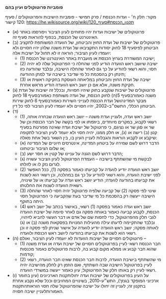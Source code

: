 **פומביות פרוטוקולים ועיון בהם**

מקור: חלק ח׳ - ועדות הכנסת / פרק חמישי - פומביות הישיבות והפרוטוקולים / סעיף 120
קישור: https://he.wikisource.org/wiki/תקנון_הכנסת#סעיף_120

 * (א) פרוטוקולים של ישיבות ועדות יהיו פתוחים לעיון הציבור ויפורסמו באתר האינטרנט של הכנסת, בכפוף להוראות סעיף זה.
 * (ב) פרוטוקולים של ישיבות של ועדת החוץ והביטחון, של הוועדה המשותפת לתקציב הביטחון לפיסעיף 18 לחוק יסודות התקציבאו של ועדת משנה שלהן יהיו חסויים ולא יועמדו לעיון הציבור; הוראה זו לא תחול על ישיבות אלה:
   * (1) ישיבה המשודרת בערוץ הכנסת או מועברת באתר האינטרנט של הכנסת;
   * (2) ישיבה שיושב ראש הוועדה הודיע לפני שהחלה כי הפרוטוקול שלה לא יהיה חסוי, והוא רשאי להודיע על כך גם לאחר שהחלה הישיבה, ובלבד שהודעה כזו תינתן רק בהסכמת כל מי שדיבר בישיבה עד למתן ההודעה;
   * (3) ישיבה של ועדת החוץ והביטחון במליאתה העוסקת בחקיקה ראשית או חקיקת משנה, אלא אם כן יושב ראש הוועדה הודיע מראש אחרת.
 * (ג) פרוטוקולים של ישיבות שנקבע בחוק שיהיו חסויות, ובכלל זה ישיבות של ועדת משנה כאמורבסעיף 5(ה) לחוק הכנסת, של ועדה משותפת כאמורבסעיף 18 לחוק מבקר המדינהושל ועדת הכנסת לענייני השירות כאמורבסעיף 6 לחוק שירות הביטחון הכללי, התשס״ב–2002, יהיו חסויים ולא יועמדו לעיון הציבור לפי כל דין.
 * (ד) 
   * (1) יושב ראש ועדה, ולעניין ועדת משנה – יושב ראש הוועדה שבחרה אותה, רשאי לקבוע, במקרים מיוחדים, ביוזמתו או לפי בקשה של חבר הכנסת וכן של שר או סגן שר או נציגם, כי פרוטוקול של ישיבת ועדה שאינה מפורטת בסעיף קטן (ב) רישה או (ג), או חלק ממנו, יהיה חסוי ולא יועמד לעיון הציבור לתקופה שיקבע או לקבוע הוראות והגבלות לעניין העיון בו, בין השאר בשל אחת מאלה:
   * (א) הדבר דרוש לשם שמירה על ביטחון המדינה, אינטרסים חיוניים של המדינה או שלום הציבור וביטחונו;
   * (ב) הדבר דרוש לשם הגנה על עניינו של קטין או חסר ישע;
   * (ג) לבקשת מי שהשתתף בישיבה – העמדת הפרוטוקול לעיון הציבור עשויה לגרום נזק לו או לזולתו.
   * (2) יושב ראש הוועדה יודיע לוועדה על קביעתו כאמור בפסקה (1), ככל האפשר לפני ישיבת הוועדה, והוא רשאי להודיע על כך גם במהלכה, וכן רשאי הוא לשנות את קביעתו בהודעה לוועדה; הודיע יושב ראש ועדה על קביעתו או על שינויה, רשאית הוועדה לשנות את החלטתו.
   * (3) שינוי לפי פסקה (2) של קביעה שלפיה פרוטוקול יהיה חסוי לאחר שהחלה הישיבה ייעשה רק בהסכמת כל מי שדיבר בעת שהקביעה כי הפרוטוקול חסוי היתה בתוקף.
   * (4) יושב ראש ועדה כאמור בפסקה (1) רשאי, באישור בכתב של יושב ראש הכנסת, לקבוע קביעה כאמור באותה פסקה גם לאחר סיומה של ישיבת הוועדה לגבי חלק מהפרוטוקול, כדי לחסות שם של אדם או דבר העשוי להביא לזיהויו, ובלבד שהתקיימה לדעתו עילה מהעילות המנויות בפסקאות משנה (ב) או (ג) לאותה פסקה; יושב ראש הוועדה יודיע לוועדה על אישור שניתן לפי פסקה זו וכן רשאי הוא לשנות את קביעתו בהודעה ליושב ראש הכנסת ולוועדה.
 * (ה) פרוטוקולים חסויים של ישיבות הוועדות לא יועמדו לעיון הציבור, ואולם –
   * (1) חבר הכנסת רשאי לעיין בפרוטוקולים חסויים של ישיבת ועדה או ועדת משנה שהוא חבר קבוע או ממלא מקום קבוע בה, לרבות פרוטוקולים כאמור מכנסות קודמות;
   * (2) מי שהשתתף בישיבת הוועדה, לרבות חבר הכנסת שאינו חבר הוועדה, רשאי לעיין בפרוטוקול הישיבה שבה השתתף, ואם הוזמן רק לחלק מהישיבה יהיה רשאי לעיין רק באותו חלק של הפרוטוקול; עיון כאמור ייעשה במשרדי הוועדה.
 * (ו) על העיון בפרוטוקולים של ישיבות ועדה יחולותקנות הארכיונים (עיון בחומר ארכיוני המופקד בגנזך), התש״ע–2010, בשינויים המחויבים וככל שלא נקבע אחרת בתקנון זה; לעניין זה יחולו על ישיבה שהפרוטוקול שלה חסוי הוראותהתקנות האמורותלעניין ישיבה חסויה.